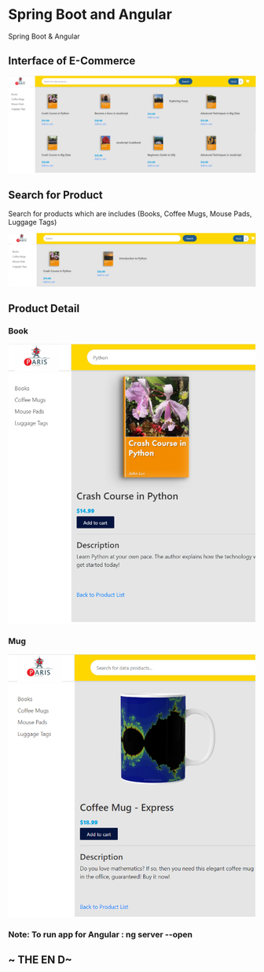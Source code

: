 # Spring Boot and Angular
Spring Boot & Angular

## Interface of E-Commerce

  ![alt text](./Main.png)
  
 
  
## Search for Product

  Search for products which are includes (Books, Coffee Mugs, Mouse Pads, Luggage Tags)
  
  ![alt text](./SearchProduct.png)
  

## Product Detail
  
  ### Book

![alt text](./ProductDetailpng.png)


  ### Mug

![alt text](./Product_Detail.png)



### Note: To run app for Angular : ng server --open



## ~ THE EN D~
